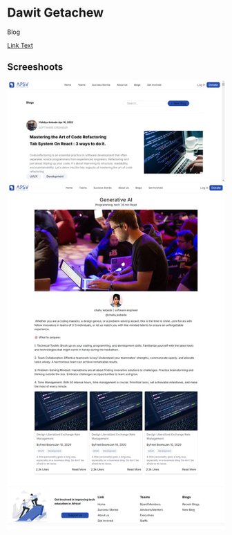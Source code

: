 <h1>Dawit Getachew</h1>
<p>Blog</p>

[Link Text](https://g5-web-assesment.vercel.app/)


## Screeshoots

![Blog List](/Image/blog-list.png)
![Blog Detail](/Image/blog-detail.png)
